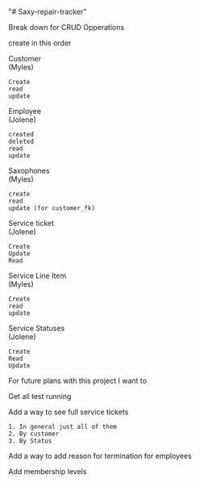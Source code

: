 "# Saxy-repair-tracker" 

Break down for CRUD Opperations

create in this order

Customer  		
(Myles)

	Create
	read
	update

Employee 		 
(Jolene)

	created	
	deleted
	read
	update

Saxophones 		
(Myles)
 
	create
	read
	update (for customer_fk)

Service ticket		
(Jolene)

	Create 
	Update
	Read
	
Service Line Item	
(Myles)

	Create
	read
	update
	
Service Statuses		
(Jolene)

	Create
	Read
	Update
	
For future plans with this project I want to

Get all test running 

Add a way to see full service tickets 

	1. In general just all of them 
	2. By customer
	3. By Status
	
	
Add a way to add reason for termination for employees 

Add membership levels
